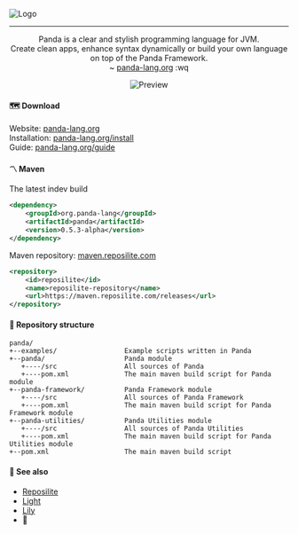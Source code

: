 ![Logo](https://user-images.githubusercontent.com/4235722/86413251-06fa5300-bcc1-11ea-8f95-0aa92d37595e.png)

<!--suppress ALL -->
<p align="center">
   <hr>
   
   <p align="center">
     Panda is a clear and stylish programming language for JVM.<br>
     Create clean apps, enhance syntax dynamically or build your own language on top of the Panda Framework.<br>
     ~ <a href="https://panda-lang.org/">panda-lang.org</a> :wq
   </p>
   
   <p align="center">
     <img src="https://user-images.githubusercontent.com/4235722/86413250-05c92600-bcc1-11ea-95af-d5dac7f83c39.png" alt="Preview">
   </p>
</p>

#### 🗺️ Download
Website: [panda-lang.org](https://panda-lang.org/) <br>
Installation: [panda-lang.org/install](https://panda-lang.org/install) <br>
Guide: [panda-lang.org/guide](https://panda-lang.org/guide)

#### 〽️ Maven
The latest indev build

```xml
<dependency>
    <groupId>org.panda-lang</groupId>
    <artifactId>panda</artifactId>
    <version>0.5.3-alpha</version>
</dependency>
```

Maven repository: [maven.reposilite.com](https://maven.reposilite.com/#/releases)

```xml
<repository>
    <id>reposilite</id>
    <name>reposilite-repository</name>
    <url>https://maven.reposilite.com/releases</url>
</repository>
```

#### 📜 Repository structure
```
panda/
+--examples/                 Example scripts written in Panda
+--panda/                    Panda module
   +----/src                 All sources of Panda
   +----pom.xml              The main maven build script for Panda module
+--panda-framework/          Panda Framework module
   +----/src                 All sources of Panda Framework
   +----pom.xml              The main maven build script for Panda Framework module
+--panda-utilities/          Panda Utilities module
   +----/src                 All sources of Panda Utilities
   +----pom.xml              The main maven build script for Panda Utilities module
+--pom.xml                   The main maven build script
```

#### 💞 See also
- [Reposilite](https://github.com/panda-lang/reposilite)
- [Light](https://github.com/panda-lang/light)
- [Lily](https://github.com/panda-lang/lily)
- 🥞
